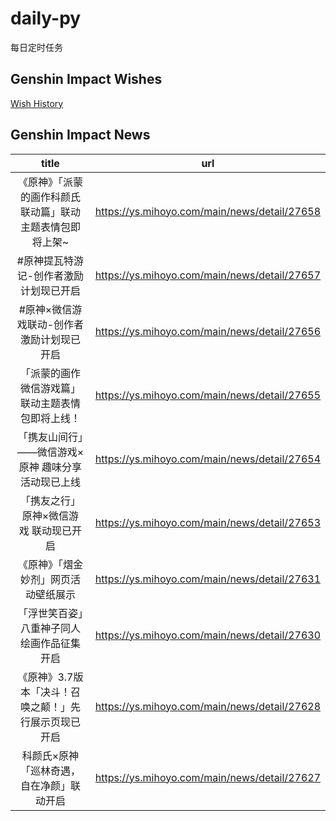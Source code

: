 # daily-py
每日定时任务


## Genshin Impact Wishes
[Wish History](./genshin_impact_wish.md)


## Genshin Impact News

| title | url |
|:---:|:---:|
| 《原神》「派蒙的画作科颜氏联动篇」联动主题表情包即将上架~ | https://ys.mihoyo.com/main/news/detail/27658 |
| #原神提瓦特游记-创作者激励计划现已开启 | https://ys.mihoyo.com/main/news/detail/27657 |
| #原神×微信游戏联动-创作者激励计划现已开启 | https://ys.mihoyo.com/main/news/detail/27656 |
| 「派蒙的画作微信游戏篇」联动主题表情包即将上线！ | https://ys.mihoyo.com/main/news/detail/27655 |
| 「携友山间行」——微信游戏×原神 趣味分享活动现已上线 | https://ys.mihoyo.com/main/news/detail/27654 |
| 「携友之行」原神×微信游戏 联动现已开启 | https://ys.mihoyo.com/main/news/detail/27653 |
| 《原神》「熠金妙剂」网页活动壁纸展示 | https://ys.mihoyo.com/main/news/detail/27631 |
| 「浮世笑百姿」八重神子同人绘画作品征集开启 | https://ys.mihoyo.com/main/news/detail/27630 |
| 《原神》3.7版本「决斗！召唤之颠！」先行展示页现已开启 | https://ys.mihoyo.com/main/news/detail/27628 |
| 科颜氏×原神「巡林奇遇，自在净颜」联动开启 | https://ys.mihoyo.com/main/news/detail/27627 |

